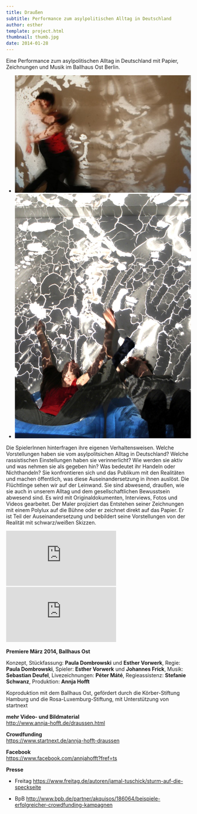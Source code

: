 ```yaml
---
title: Draußen
subtitle: Performance zum asylpolitischen Alltag in Deutschland
author: esther
template: project.html
thumbnail: thumb.jpg
date: 2014-01-28
---
```


Eine Performance zum asylpolitischen Alltag in Deutschland mit Papier, Zeichnungen und Musik im Ballhaus Ost Berlin.

<span class="more"></span>

<ul class="bxslider">
    <li><img title="© Paula Dombrowski" src="draussen.jpg"/></li>
    <li><img title="© Paula Dombrowski" src="Draussen1.jpeg"/></li>
</ul>


Die SpielerInnen hinterfragen ihre eigenen Verhaltensweisen. Welche Vorstellungen haben sie vom asylpolitsichen Alltag in Deutschland? Welche rassistischen Einstellungen haben sie verinnerlicht? Wie werden sie aktiv und was nehmen sie als gegeben hin? Was bedeutet ihr Handeln oder Nichthandeln? Sie konfrontieren sich und das Publikum mit den Realitäten und machen öffentlich, was diese Auseinandersetzung in ihnen auslöst. Die Flüchtlinge sehen wir auf der Leinwand. Sie sind abwesend, draußen, wie sie auch in unserem Alltag und dem gesellschaftlichen Bewusstsein abwesend sind. Es wird mit Originaldokumenten, Interviews, Fotos und Videos gearbeitet. Der Maler projiziert das Entstehen seiner Zeichnungen mit einem Polylux auf die Bühne oder er zeichnet direkt auf das Papier. Er ist Teil der Auseinandersetzung und bebildert seine Vorstellungen von der Realität mit schwarz/weißen Skizzen.

<iframe src="https://www.youtube.com/embed/cq1np410P6s" frameborder="0" allowfullscreen></iframe>

<iframe src="https://www.youtube.com/embed/Zb0Ky9WSW6Q" frameborder="0" allowfullscreen></iframe>

**Premiere März 2014, Ballhaus Ost**

Konzept, Stückfassung: **Paula Dombrowski** und **Esther Vorwerk**, Regie: **Paula Dombrowski**, Spieler: **Esther Vorwerk** und **Johannes Frick**, Musik: **Sebastian Deufel**, Livezeichnungen: **Péter Máté**, Regieassistenz: **Stefanie Schwanz**, Produktion:  **Annja Hofft**

Koproduktion mit dem Ballhaus Ost, gefördert durch die Körber-Stiftung Hamburg und die Rosa-Luxemburg-Stiftung, mit Unterstützung von startnext


**mehr Video- und Bildmaterial**  
<http://www.annja-hofft.de/draussen.html>  

**Crowdfunding**  
<https://www.startnext.de/annja-hofft-draussen>  

**Facebook**  
<https://www.facebook.com/annjahofft?fref=ts>



**Presse**

* Freitag
<https://www.freitag.de/autoren/jamal-tuschick/sturm-auf-die-speckseite>

* BpB
<http://www.bpb.de/partner/akquisos/186064/beispiele-erfolgreicher-crowdfunding-kampagnen>
